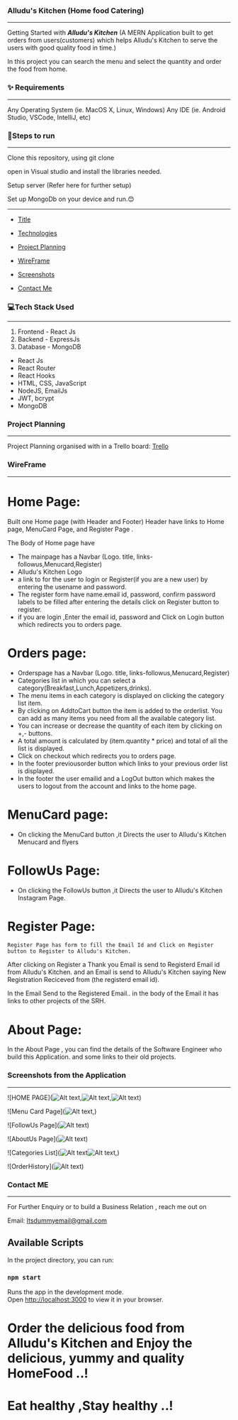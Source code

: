 




###         Alludu's Kitchen (Home food Catering) 
___________________________________________________________

Getting Started with ***Alludu's Kitchen***  (A MERN Application built to get orders from users(customers) which helps Alludu's Kitchen to serve the users with good quality food in time.)

In this project you can search the menu and select the quantity and order the food from home.

### ✨ Requirements
_____________________________________________
Any Operating System (ie. MacOS X, Linux, Windows)
Any IDE (ie. Android Studio, VSCode, IntelliJ, etc)

### 📝Steps to run
_____________________________________________

Clone this repository, using git clone 

open in Visual studio and install the libraries needed.

Setup server (Refer here for further setup)

Set up MongoDb on your device and run.😊
_____________________________________________

* [Title](#alludus-kitchen-home-food-catering)

* [Technologies](#💻tech-stack-used)

* [Project Planning](#project-planning)

* [WireFrame](#wireframe)

* [Screenshots](#screenshots-from-the-application)

* [Contact Me](#contact-me)


###    💻Tech Stack Used
_____________________________________________________

1. Frontend - React Js 
2. Backend - ExpressJs
3. Database - MongoDB
* React Js
* React Router
* React Hooks 
* HTML, CSS, JavaScript
* NodeJS, EmailJs
* JWT, bcrypt
* MongoDB

### Project Planning
_____________________________________________

Project Planning organised with in a Trello board: [Trello](https://trello.com/b/JmDazvEb/project-planning)
 

### WireFrame
_____________________________________________
 
 # Home Page:

Built one Home page (with Header and Footer)
Header have links to Home page,  MenuCard Page, and Register Page .

The Body of Home page have 
 * The mainpage has a Navbar (Logo. title, links-followus,Menucard,Register) 
 * Alludu's Kitchen Logo
 * a link to for the user to login or Register(if you are a new user)
    by entering the usename and password.
 * The register form have name.email id, password, confirm password labels to be filled after entering the details click on Register button to register.
 * if you are login ,Enter the email id, password and Click on Login button which redirects you to orders page.

# Orders page:
  * Orderspage has a Navbar (Logo. title, links-followus,Menucard,Register)
  * Categories list in which you can select a category(Breakfast,Lunch,Appetizers,drinks).
  * The menu items in each category is displayed on clicking the category list item.
  * By clicking on AddtoCart button the item is added to the orderlist. You can add as many items you need from all the available category list.
  * You can increase or decrease the quantity of each item by clicking on +,- buttons.
  * A total amount is calculated by (item.quantity * price) and total of all the list is displayed.
  * Click on checkout which redirects you to orders page.
  * In the footer previousorder button which links to your previous order list is  displayed.
  * In the footer the user emailid and a LogOut button which makes the users to logout from the account and links to the home page.
  

# MenuCard page:

* On clicking the MenuCard button ,it Directs the user to Alludu's Kitchen Menucard and flyers

# FollowUs Page:

*  On clicking the FollowUs button ,it Directs the user to Alludu's Kitchen Instagram Page.

# Register Page:
    Register Page has form to fill the Email Id and Click on Register button to Register to Alludu's Kitchen.
After clicking on Register a Thank you Email is send to Registerd Email id from Alludu's Kitchen.
and an Email is send to Alludu's Kitchen saying New Registration Reciceved from (the registerd email id).

In the Email Send to the Registered Email.. in the body of the Email it has links to other projects of the SRH.

 # About Page:
  In the About Page , you can find the details of the Software Engineer who build this Application.
  and some links to their old projects.


###               Screenshots from the Application
_______________________________________________________________________

![HOME PAGE](![Alt text](<Screenshot 2024-01-22 115013.png>),![Alt text](<Screenshot 2024-01-22 160942.png>),![Alt text](<Screenshot 2024-01-22 160953.png>))


![Menu Card Page](![Alt text](<Screenshot 2024-01-22 160813.png>),)

![FollowUs Page](![Alt text](<Screenshot 2024-01-22 160649.png>))

![AboutUs Page](![Alt text](<Screenshot 2024-01-22 160731.png>))

![Categories List](![Alt text](<Screenshot 2024-01-22 160242.png>)![Alt text](<Screenshot 2024-01-22 160301.png>),)

![OrderHistory](![Alt text](<Screenshot 2024-01-22 160528.png>))


###                 Contact ME
 ________________________________________________________

For Further Enquiry or to build a Business Relation , reach me out on

Email: Itsdummyemail@gmail.com


## Available Scripts

In the project directory, you can run:

### `npm start`

Runs the app in the development mode.\
Open [http://localhost:3000](http://localhost:3000) to view it in your browser.

# Order the delicious food from Alludu's Kitchen and Enjoy the delicious, yummy and quality HomeFood ..!
# Eat healthy ,Stay healthy ..!

